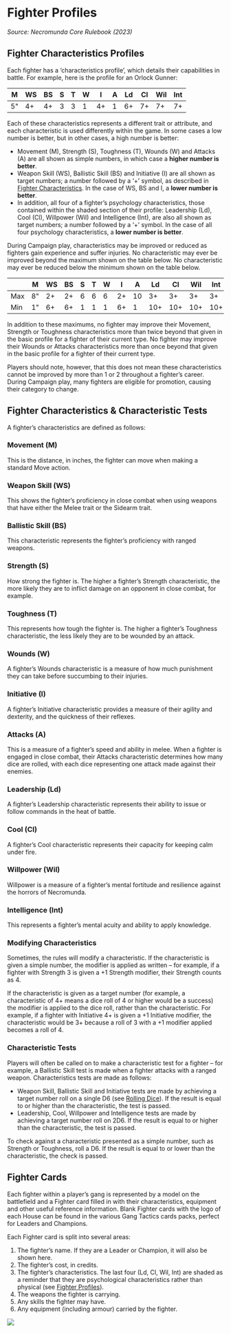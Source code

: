 # Fighter Profiles
_Source: Necromunda Core Rulebook (2023)_

Fighter Characteristics Profiles[​](#fighter-characteristics-profiles "Direct link to Fighter Characteristics Profiles")
------------------------------------------------------------------------------------------------------------------------

Each fighter has a ‘characteristics profile’, which details their capabilities in battle. For example, here is the profile for an Orlock Gunner:


|M  |WS |BS |S  |T  |W  |I  |A  |Ld |Cl |Wil|Int|
|---|---|---|---|---|---|---|---|---|---|---|---|
|5" |4+ |4+ |3  |3  |1  |4+ |1  |6+ |7+ |7+ |7+ |


Each of these characteristics represents a different trait or attribute, and each characteristic is used differently within the game. In some cases a low number is better, but in other cases, a high number is better:

*   Movement (M), Strength (S), Toughness (T), Wounds (W) and Attacks (A) are all shown as simple numbers, in which case a **higher number is better**.
*   Weapon Skill (WS), Ballistic Skill (BS) and Initiative (I) are all shown as target numbers; a number followed by a ‘+’ symbol, as described in [Fighter Characteristics](https://necrovox.org/docs/gang-fighters-and-their-weaponry/fighter-profiles#fighter-characteristics--characteristic-tests). In the case of WS, BS and I, a **lower number is better**.
*   In addition, all four of a fighter’s psychology characteristics, those contained within the shaded section of their profile: Leadership (Ld), Cool (Cl), Willpower (Wil) and Intelligence (Int), are also all shown as target numbers; a number followed by a ‘+’ symbol. In the case of all four psychology characteristics, a **lower number is better**.

During Campaign play, characteristics may be improved or reduced as fighters gain experience and suffer injuries. No characteristic may ever be improved beyond the maximum shown on the table below. No characteristic may ever be reduced below the minimum shown on the table below.


|   |M  |WS |BS |S  |T  |W  |I  |A  |Ld |Cl |Wil|Int|
|---|---|---|---|---|---|---|---|---|---|---|---|---|
|Max|8" |2+ |2+ |6  |6  |6  |2+ |10 |3+ |3+ |3+ |3+ |
|Min|1" |6+ |6+ |1  |1  |1  |6+ |1  |10+|10+|10+|10+|


In addition to these maximums, no fighter may improve their Movement, Strength or Toughness characteristics more than twice beyond that given in the basic profile for a fighter of their current type. No fighter may improve their Wounds or Attacks characteristics more than once beyond that given in the basic profile for a fighter of their current type.

Players should note, however, that this does not mean these characteristics cannot be improved by more than 1 or 2 throughout a fighter’s career. During Campaign play, many fighters are eligible for promotion, causing their category to change.

Fighter Characteristics & Characteristic Tests[​](#fighter-characteristics--characteristic-tests "Direct link to Fighter Characteristics & Characteristic Tests")
-----------------------------------------------------------------------------------------------------------------------------------------------------------------

A fighter’s characteristics are defined as follows:

### Movement (M)[​](#movement-m "Direct link to Movement (M)")

This is the distance, in inches, the fighter can move when making a standard Move action.

### Weapon Skill (WS)[​](#weapon-skill-ws "Direct link to Weapon Skill (WS)")

This shows the fighter’s proficiency in close combat when using weapons that have either the Melee trait or the Sidearm trait.

### Ballistic Skill (BS)[​](#ballistic-skill-bs "Direct link to Ballistic Skill (BS)")

This characteristic represents the fighter’s proficiency with ranged weapons.

### Strength (S)[​](#strength-s "Direct link to Strength (S)")

How strong the fighter is. The higher a fighter’s Strength characteristic, the more likely they are to inflict damage on an opponent in close combat, for example.

### Toughness (T)[​](#toughness-t "Direct link to Toughness (T)")

This represents how tough the fighter is. The higher a fighter’s Toughness characteristic, the less likely they are to be wounded by an attack.

### Wounds (W)[​](#wounds-w "Direct link to Wounds (W)")

A fighter’s Wounds characteristic is a measure of how much punishment they can take before succumbing to their injuries.

### Initiative (I)[​](#initiative-i "Direct link to Initiative (I)")

A fighter’s Initiative characteristic provides a measure of their agility and dexterity, and the quickness of their reflexes.

### Attacks (A)[​](#attacks-a "Direct link to Attacks (A)")

This is a measure of a fighter’s speed and ability in melee. When a fighter is engaged in close combat, their Attacks characteristic determines how many dice are rolled, with each dice representing one attack made against their enemies.

### Leadership (Ld)[​](#leadership-ld "Direct link to Leadership (Ld)")

A fighter’s Leadership characteristic represents their ability to issue or follow commands in the heat of battle.

### Cool (Cl)[​](#cool-cl "Direct link to Cool (Cl)")

A fighter’s Cool characteristic represents their capacity for keeping calm under fire.

### Willpower (Wil)[​](#willpower-wil "Direct link to Willpower (Wil)")

Willpower is a measure of a fighter’s mental fortitude and resilience against the horrors of Necromunda.

### Intelligence (Int)[​](#intelligence-int "Direct link to Intelligence (Int)")

This represents a fighter’s mental acuity and ability to apply knowledge.

### Modifying Characteristics[​](#modifying-characteristics "Direct link to Modifying Characteristics")

Sometimes, the rules will modify a characteristic. If the characteristic is given a simple number, the modifier is applied as written – for example, if a fighter with Strength 3 is given a +1 Strength modifier, their Strength counts as 4.

If the characteristic is given as a target number (for example, a characteristic of 4+ means a dice roll of 4 or higher would be a success) the modifier is applied to the dice roll, rather than the characteristic. For example, if a fighter with Initiative 4+ is given a +1 Initiative modifier, the characteristic would be 3+ because a roll of 3 with a +1 modifier applied becomes a roll of 4.

### Characteristic Tests[​](#characteristic-tests "Direct link to Characteristic Tests")

Players will often be called on to make a characteristic test for a fighter – for example, a Ballistic Skill test is made when a fighter attacks with a ranged weapon. Characteristics tests are made as follows:

*   Weapon Skill, Ballistic Skill and Initiative tests are made by achieving a target number roll on a single D6 (see [Rolling Dice](https://necrovox.org/docs/general-principles/rolling-dice)). If the result is equal to or higher than the characteristic, the test is passed.
*   Leadership, Cool, Willpower and Intelligence tests are made by achieving a target number roll on 2D6. If the result is equal to or higher than the characteristic, the test is passed.

To check against a characteristic presented as a simple number, such as Strength or Toughness, roll a D6. If the result is equal to or lower than the characteristic, the check is passed.

Fighter Cards[​](#fighter-cards "Direct link to Fighter Cards")
---------------------------------------------------------------

Each fighter within a player’s gang is represented by a model on the battlefield and a Fighter card filled in with their characteristics, equipment and other useful reference information. Blank Fighter cards with the logo of each House can be found in the various Gang Tactics cards packs, perfect for Leaders and Champions.

Each Fighter card is split into several areas:

1.  The fighter’s name. If they are a Leader or Champion, it will also be shown here.
2.  The fighter’s cost, in credits.
3.  The fighter’s characteristics. The last four (Ld, Cl, Wil, Int) are shaded as a reminder that they are psychological characteristics rather than physical (see [Fighter Profiles](https://necrovox.org/docs/gang-fighters-and-their-weaponry/fighter-profiles)).
4.  The weapons the fighter is carrying.
5.  Any skills the fighter may have.
6.  Any equipment (including armour) carried by the fighter.

![](./images/fighter-card-numbered-40334e6ebe314cd294bb8a19fb1e845c.jpg)
